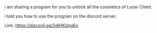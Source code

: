 i am sharing a program for you to unlock all the cosmetics of Lunar Client.


i told you how to use the program on the discord server.

Link: https://discord.gg/2djHKUngEn
